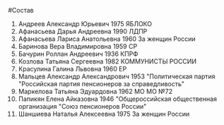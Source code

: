 #Состав
1. Андреев Александр Юрьевич 1975 ЯБЛОКО
2. Афанасьева Дарья Андреевна 1990 ЛДПР
3. Афанасьева Лариса Анатольевна 1960 За женщин России
4. Баринова Вера Владимировна 1959 СР
5. Бачурин Роллан Андреевич 1936 КПРФ
6. Козлова Татьяна Сергеевна 1982 КОММУНИСТЫ РОССИИ
7. Красулина Галина Львовна 1960 ЕР
8. Мальцев Александр Александрович 1953 \"Политическая партия \"Российская партия пенсионеров за справедливость\"
9. Маркелова Татьяна Эдуардовна 1962 МО МО №72
10. Папикян Елена Айказовна 1946 \"Общероссийская общественная организация \"Союз пенсионеров России\"
11. Шаншиева Наталья Алексеевна 1975 За женщин России
